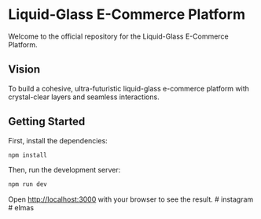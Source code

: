 # Liquid-Glass E-Commerce Platform

Welcome to the official repository for the Liquid-Glass E-Commerce Platform.

## Vision

To build a cohesive, ultra-futuristic liquid-glass e-commerce platform with crystal-clear layers and seamless interactions.

## Getting Started

First, install the dependencies:

```bash
npm install
```

Then, run the development server:

```bash
npm run dev
```

Open [http://localhost:3000](http://localhost:3000) with your browser to see the result.
#   i n s t a g r a m 
 
 #   e l m a s 
 
 
